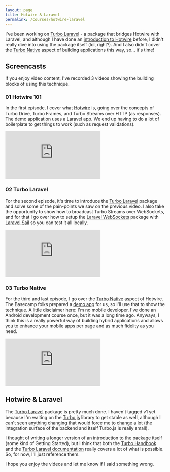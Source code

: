 ```yaml
---
layout: page
title: Hotwire & Laravel
permalink: /courses/hotwire-laravel
---
```


I've been working on [Turbo Laravel](https://github.com/tonysm/turbo-laravel) - a package that bridges Hotwire with Laravel, and although I have done an [introduction to Hotwire](https://youtu.be/qqLVbd_uGiI?t=171) before, I didn't really dive into using the package itself (lol, right?). And I also didn't cover the [Turbo Native](https://turbo.hotwire.dev/handbook/native) aspect of building applications this way, so... it's time!

## Screencasts

If you enjoy video content, I've recorded 3 videos showing the building blocks of using this technique.

### 01 Hotwire 101

In the first episode, I cover what [Hotwire](https://hotwire.dev/) is, going over the concepts of Turbo Drive, Turbo Frames, and Turbo Streams over HTTP (as responses). The demo application uses a Laravel app. We end up having to do a lot of boilerplate to get things to work (such as request validations).

<div class="embed-responsive">
    <iframe src="https://www.youtube.com/embed/d11HRp-WYC4" allow="accelerometer; autoplay; clipboard-write; encrypted-media; gyroscope; picture-in-picture" allowfullscreen="" frameborder="0"></iframe>
</div>

### 02 Turbo Laravel

For the second episode, it's time to introduce the [Turbo Laravel](https://github.com/tonysm/turbo-laravel) package and solve some of the pain-points we saw on the previous video. I also take the opportunity to show how to broadcast Turbo Streams over WebSockets, and for that I go over how to setup the [Laravel WebSockets](https://beyondco.de/docs/laravel-websockets/getting-started/introduction) package with [Laravel Sail](https://laravel.com/docs/8.x/sail) so you can test it all locally.

<div class="embed-responsive">
    <iframe src="https://www.youtube.com/embed/70fCMBNsKvs" allow="accelerometer; autoplay; clipboard-write; encrypted-media; gyroscope; picture-in-picture" allowfullscreen="" frameborder="0"></iframe>
</div>

### 03 Turbo Native

For the third and last episode, I go over the [Turbo Native](https://turbo.hotwire.dev/handbook/native) aspect of Hotwire. The Basecamp folks prepared a [demo app](https://github.com/hotwired/turbo-android/tree/main/demo) for us, so I'll use that to show the technique. A little disclaimer here: I'm no mobile developer. I've done an Android development course once, but it was a long time ago. Anyways, I think this is a really powerful way of building hybrid applications and allows you to enhance your mobile apps per page and as much fidelity as you need.

<div class="embed-responsive">
    <iframe src="https://www.youtube.com/embed/RcGgpY6sERo" allow="accelerometer; autoplay; clipboard-write; encrypted-media; gyroscope; picture-in-picture" allowfullscreen="" frameborder="0"></iframe>
</div>

## Hotwire & Laravel

The [Turbo Laravel](https://github.com/tonysm/turbo-laravel) package is pretty much done. I haven't tagged v1 yet because I'm waiting on the [Turbo.js](https://turbo.hotwire.dev/) library to get stable as well, although I can't seen anything changing that would force me to change a lot (the integration surface of the backend and itself Turbo.js is really small).

I thought of writing a longer version of an introduction to the package itself (some kind of Getting Started), but I think that both the [Turbo Handbook](https://turbo.hotwire.dev/handbook/introduction) and the [Turbo Laravel documentation](https://github.com/tonysm/turbo-laravel/tree/main/docs) really covers a lot of what is possible. So, for now, I'll just reference them.

I hope you enjoy the videos and let me know if I said something wrong.
